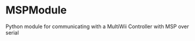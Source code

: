 MSPModule
=========

Python module for communicating with a MultiWii Controller with MSP over serial
